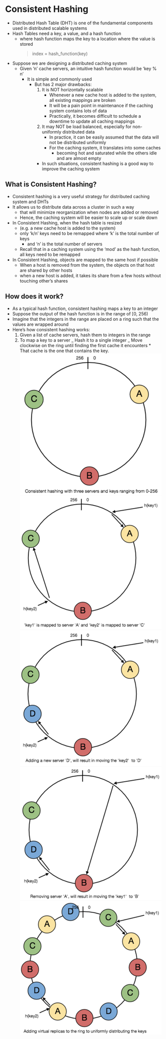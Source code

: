 # Consistent Hashing

- Distributed Hash Table (DHT) is one of the fundamental components used in distributed scalable systems
- Hash Tables need a key, a value, and a hash function
  - where hash function maps the key to a location where the value is stored
    > index = hash_function(key)
- Suppose we are designing a distributed caching system
  - Given ‘n’ cache servers, an intuitive hash function would be ‘key % n’
    - It is simple and commonly used
      - But has 2 major drawbacks:
        1. It is NOT horizontally scalable
           - Whenever a new cache host is added to the system, all existing mappings are broken
           - It will be a pain point in maintenance if the caching system contains lots of data
           - Practically, it becomes difficult to schedule a downtime to update all caching mappings
        2. It may NOT be load balanced, especially for non-uniformly distributed data
           - In practice, it can be easily assumed that the data will not be distributed uniformly
           - For the caching system, it translates into some caches
             - becoming hot and saturated while the others idle and are almost empty
        - In such situations, consistent hashing is a good way to improve the caching system

## What is Consistent Hashing?

- Consistent hashing is a very useful strategy for distributed caching system and DHTs
- It allows us to distribute data across a cluster in such a way
  - that will minimize reorganization when nodes are added or removed
  - Hence, the caching system will be easier to scale up or scale down
- In Consistent Hashing, when the hash table is resized
  - (e.g. a new cache host is added to the system)
  - only ‘k/n’ keys need to be remapped where ‘k’ is the total number of keys
    - and ‘n’ is the total number of servers
  - Recall that in a caching system using the ‘mod’ as the hash function, all keys need to be remapped
- In Consistent Hashing, objects are mapped to the same host if possible
  - When a host is removed from the system, the objects on that host are shared by other hosts
  - when a new host is added, it takes its share from a few hosts without touching other’s shares

## How does it work?

- As a typical hash function, consistent hashing maps a key to an integer
- Suppose the output of the hash function is in the range of [0, 256)
- Imagine that the integers in the range are placed on a ring such that the values are wrapped around
- Here’s how consistent hashing works:
  1. Given a list of cache servers, hash them to integers in the range
  2. To map a key to a server
     _ Hash it to a single integer
     _ Move clockwise on the ring until finding the first cache it encounters \* That cache is the one that contains the key.
     ![alt text](https://github.com/reshinto/Basic_technologies_revision/raw/master/interviewPrep/system_design/images/consistentHashingPt1.png "Consistent Hashing pt1")
     ![alt text](https://github.com/reshinto/Basic_technologies_revision/raw/master/interviewPrep/system_design/images/consistentHashingPt2.png "Consistent Hashing pt2")
     ![alt text](https://github.com/reshinto/Basic_technologies_revision/raw/master/interviewPrep/system_design/images/consistentHashingPt3.png "Consistent Hashing pt3")
     ![alt text](https://github.com/reshinto/Basic_technologies_revision/raw/master/interviewPrep/system_design/images/consistentHashingPt4.png "Consistent Hashing pt4")
     ![alt text](https://github.com/reshinto/Basic_technologies_revision/raw/master/interviewPrep/system_design/images/consistentHashingPt5.png "Consistent Hashing pt5")
